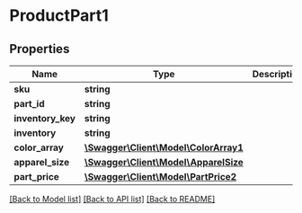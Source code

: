 # ProductPart1

## Properties
Name | Type | Description | Notes
------------ | ------------- | ------------- | -------------
**sku** | **string** |  | 
**part_id** | **string** |  | 
**inventory_key** | **string** |  | 
**inventory** | **string** |  | 
**color_array** | [**\Swagger\Client\Model\ColorArray1**](ColorArray1.md) |  | 
**apparel_size** | [**\Swagger\Client\Model\ApparelSize**](ApparelSize.md) |  | 
**part_price** | [**\Swagger\Client\Model\PartPrice2**](PartPrice2.md) |  | 

[[Back to Model list]](../../README.md#documentation-for-models) [[Back to API list]](../../README.md#documentation-for-api-endpoints) [[Back to README]](../../README.md)

